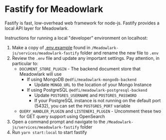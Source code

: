 # Fastify for Meadowlark

Fastify is fast, low-overhead web framework for node-js. Fastify provides a local API layer for Meadowlark.

Instructions for running a local "developer" environment on localhost:

1. Make a copy of [.env.example](../Meadowlark-js/services/meadowlark-fastify/.env.example) found in  `/Meadowlark-js/services/meadowlark-fastify` folder and rename the new file to `.env`
2. Review the `.env` file and update any important settings. Pay attention, in particular to:
   * `DOCUMENT_STORE_PLUGIN` - The backend document store that Meadowlark will use
     * If using MongoDB `@edfi/meadowlark-mongodb-backend`
       * Update `MONGO_URL` to the location of your Mongo Instance
     * If using PostgreSQL `@edfi/meadowlark-postgresql-backend`
       * Update `POSTGRES_USERNAME` and `POSTGRES_PASSWORD` 
       * If your PostgreSQL instance is not running on the default port (5432), you can set the `POSTGRES_PORT` variable
   * `QUERY_HANDLER_PLUGIN` and `LISTENER1_PLUGIN` - Uncomment these two for
        GET query support using OpenSearch
3. Open a command prompt and navigate to the `/Meadowlark-js/services/meadowlark-fastify` folder
4. Run `yarn start:local` to start fastify
